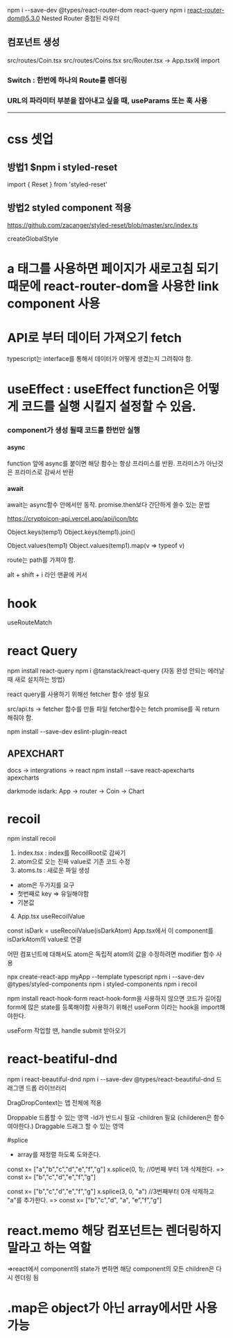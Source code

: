 npm i --save-dev @types/react-router-dom react-query
npm i react-router-dom@5.3.0
Nested Router 중첩된 라우터

## 컴포넌트 생성
src/routes/Coin.tsx
src/routes/Coins.tsx
src/Router.tsx -> App.tsx에 import

### Switch : 한번에 하나의 Route를 렌더링
### URL의 파라미터 부분을 잡아내고 싶을 때, useParams 또는 훅 사용

-------

# css 셋업
## 방법1 $npm i styled-reset
  import { Reset } from 'styled-reset'

## 방법2 styled component 적용
https://github.com/zacanger/styled-reset/blob/master/src/index.ts

createGlobalStyle


# a 태그를 사용하면 페이지가 새로고침 되기 때문에  react-router-dom을 사용한 link component 사용


# API로 부터 데이터 가져오기 fetch
typescript는 interface를 통해서 데이터가 어떻게 생겼는지 그려줘야 함.

# useEffect : useEffect function은 어떻게 코드를 실행 시킬지 설정할 수 있음.
### component가 생성 될때 코드를 한번만 실행

#### async
function 앞에 async를 붙이면 해당 함수는 항상 프라미스를 반환.
프라미스가 아닌것은 프라미스로 감싸서 반환

#### await
await는 async함수 안에서만 동작.
promise.then보다 간단하게 쓸수 있는 문법


https://cryptoicon-api.vercel.app/api/icon/btc


Object.keys(temp1)
Object.keys(temp1).join()

Object.values(temp1)
Object.values(temp1).map(v => typeof v)

route는 path를 가져야 함.

alt + shift + i 라인 맨끝에 커서

# hook
useRouteMatch

# react Query
npm install react-query
npm i @tanstack/react-query (자동 완성 안되는 에러날 때 새로 설치하는 방법)

react query를 사용하기 위해선 fetcher 함수 생성 필요

src/api.ts -> fetcher 함수를 만들 파일
fetcher함수는 fetch promise를 꼭 return 해줘야 함.

npm install --save-dev eslint-plugin-react

## APEXCHART
docs -> intergrations -> react
npm install --save react-apexcharts apexcharts
<script src="https://cdn.jsdelivr.net/npm/apexcharts"></script>
<script src="https://cdn.jsdelivr.net/npm/react-apexcharts"></script>


darkmode
isdark: App -> router -> Coin -> Chart

# recoil
npm install recoil

1. index.tsx : index를 RecoilRoot로 감싸기
2. atom으로 오는 진짜 value로 기존 코드 수정
3. atoms.ts : 새로운 파일 생성
  - atom은 두가지를 요구
  - 첫번째로 key => 유일해야함
  - 기본값
4. App.tsx useRecoilValue

const isDark = useRecoilValue(isDarkAtom)
App.tsx에서 이 component를 isDarkAtom의 value로 연결

어떤 컴포넌트에 대해서도 atom은 독립적
atom의 값을 수정하려면 modifier 함수 사용

npx create-react-app myApp --template typescript
npm i --save-dev @types/styled-components
npm i styled-components
npm i recoil

npm install react-hook-form
react-hook-form을 사용하지 않으면 코드가 길어짐
form에 많은 state를 등록해야함
사용하기 위해선 useForm 이라는 hook을 import해야한다.

useForm 작업할 땐, handle submit 받아오기


# react-beatiful-dnd
npm i react-beautiful-dnd
npm i --save-dev @types/react-beautiful-dnd
드래그앤 드롭 라이브러리

DragDropContext는 앱 전체에 적용

Droppable 드롭할 수 있는 영역
  -Id가 반드시 필요
  -children 필요 (childeren은 함수여야한다.)
Draggable 드래그 할 수 있는 영역

#splice
  - array를 재정렬 하도록 도와준다.

  const x= ["a","b","c","d","e","f","g"]
  x.splice(0, 1); //0번째 부터 1개 삭제한다.
  => const x= ["b","c","d","e","f","g"]
  
  const x= ["b","c","d","e","f","g"]
  x.splice(3, 0, "a") //3번째부터 0개 삭제하고 "a"를 추가한다.
  => const x= ["b","c","d", "a", "e","f","g"]

# react.memo 해당 컴포넌트는 렌더링하지 말라고 하는 역할
=>react에서 component의 state가 변하면 해당 component의 모든 children은 다시 렌더링 됨

# .map은 object가 아닌 array에서만 사용 가능